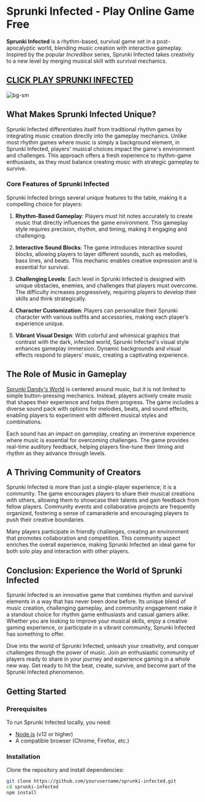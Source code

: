# Sprunki Infected - Play Online Game Free

**Sprunki Infected** is a rhythm-based, survival game set in a post-apocalyptic world, blending music creation with interactive gameplay. Inspired by the popular *Incredibox* series, Sprunki Infected takes creativity to a new level by merging musical skill with survival mechanics.

## [CLICK PLAY SPRUNKI INFECTED](https://s.net.vn/3kdz)

![bg-sm](https://github.com/user-attachments/assets/b37272ca-7292-42f8-910a-88489641bca6)


## What Makes Sprunki Infected Unique?

Sprunki Infected differentiates itself from traditional rhythm games by integrating music creation directly into the gameplay mechanics. Unlike most rhythm games where music is simply a background element, in Sprunki Infected, players' musical choices impact the game's environment and challenges. This approach offers a fresh experience to rhythm-game enthusiasts, as they must balance creating music with strategic gameplay to survive.

### Core Features of Sprunki Infected

Sprunki Infected brings several unique features to the table, making it a compelling choice for players:

1. **Rhythm-Based Gameplay**: Players must hit notes accurately to create music that directly influences the game environment. This gameplay style requires precision, rhythm, and timing, making it engaging and challenging.

2. **Interactive Sound Blocks**: The game introduces interactive sound blocks, allowing players to layer different sounds, such as melodies, bass lines, and beats. This mechanic enables creative expression and is essential for survival.

3. **Challenging Levels**: Each level in Sprunki Infected is designed with unique obstacles, enemies, and challenges that players must overcome. The difficulty increases progressively, requiring players to develop their skills and think strategically.

4. **Character Customization**: Players can personalize their Sprunki character with various outfits and accessories, making each player’s experience unique.

5. **Vibrant Visual Design**: With colorful and whimsical graphics that contrast with the dark, infected world, Sprunki Infected's visual style enhances gameplay immersion. Dynamic backgrounds and visual effects respond to players' music, creating a captivating experience.

## The Role of Music in Gameplay

[Sprunki Dandy's World](https://github.com/Sprunki-Dandy-s-World) is centered around music, but it is not limited to simple button-pressing mechanics. Instead, players actively create music that shapes their experience and helps them progress. The game includes a diverse sound pack with options for melodies, beats, and sound effects, enabling players to experiment with different musical styles and combinations.

Each sound has an impact on gameplay, creating an immersive experience where music is essential for overcoming challenges. The game provides real-time auditory feedback, helping players fine-tune their timing and rhythm as they advance through levels.

## A Thriving Community of Creators

Sprunki Infected is more than just a single-player experience; it is a community. The game encourages players to share their musical creations with others, allowing them to showcase their talents and gain feedback from fellow players. Community events and collaborative projects are frequently organized, fostering a sense of camaraderie and encouraging players to push their creative boundaries.

Many players participate in friendly challenges, creating an environment that promotes collaboration and competition. This community aspect enriches the overall experience, making Sprunki Infected an ideal game for both solo play and interaction with other players.


## Conclusion: Experience the World of Sprunki Infected

Sprunki Infected is an innovative game that combines rhythm and survival elements in a way that has never been done before. Its unique blend of music creation, challenging gameplay, and community engagement make it a standout choice for rhythm game enthusiasts and casual gamers alike. Whether you are looking to improve your musical skills, enjoy a creative gaming experience, or participate in a vibrant community, Sprunki Infected has something to offer.

Dive into the world of Sprunki Infected, unleash your creativity, and conquer challenges through the power of music. Join an enthusiastic community of players ready to share in your journey and experience gaming in a whole new way. Get ready to hit the beat, create, survive, and become part of the Sprunki Infected phenomenon.


## Getting Started

### Prerequisites
To run Sprunki Infected locally, you need:
- [Node.js](https://s.net.vn/Qa5W) (v12 or higher)
- A compatible browser (Chrome, Firefox, etc.)

### Installation
Clone the repository and install dependencies:
```bash
git clone https://github.com/yourusername/sprunki-infected.git
cd sprunki-infected
npm install

